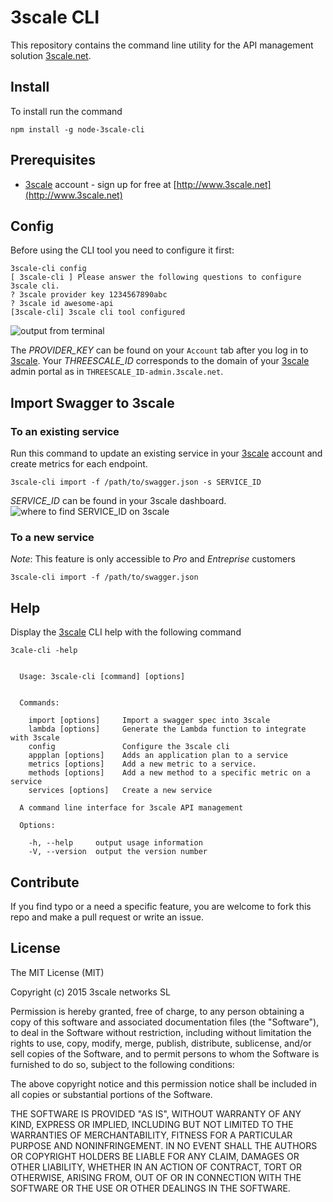 # 3scale CLI

This repository contains the command line utility for the API management solution [3scale.net](http://3scale.net).

## Install

To install run the command

`npm install -g node-3scale-cli`

## Prerequisites
* [3scale](http://3scale.net) account - sign up for free at [http://www.3scale.net](http://www.3scale.net)


## Config

Before using the CLI tool you need to configure it first:

```
3scale-cli config
[ 3scale-cli ] Please answer the following questions to configure 3scale cli.
? 3scale provider key 1234567890abc
? 3scale id awesome-api
[3scale-cli] 3scale cli tool configured
```

![output from terminal](https://www.evernote.com/l/ACV6L21JMwxFm771F9iPNwu3j7eyqLrArkoB/image.png)

The *PROVIDER_KEY* can be found on your `Account` tab after you log in to [3scale](http://3scale.net).
Your *THREESCALE_ID* corresponds to the domain of your [3scale](http://3scale.net) admin portal as in `THREESCALE_ID-admin.3scale.net`.

## Import Swagger to 3scale

### To an existing service

Run this command to update an existing service in your [3scale](http://3scale.net) account and create metrics for each endpoint.

`3scale-cli import -f /path/to/swagger.json -s SERVICE_ID`

*SERVICE_ID* can be found in your 3scale dashboard.
![where to find SERVICE_ID on 3scale](https://www.evernote.com/l/ACW0h8yHfplHi4r-WivB0e0FT5X-6mgutmgB/image.png)

### To a new service

*Note*: This feature is only accessible to *Pro* and *Entreprise* customers

`3scale-cli import -f /path/to/swagger.json`

## Help

Display the [3scale](http://3scale.net) CLI help with the following command

`3cale-cli -help`

```

  Usage: 3scale-cli [command] [options]


  Commands:

    import [options]     Import a swagger spec into 3scale
    lambda [options]     Generate the Lambda function to integrate with 3scale
    config               Configure the 3scale cli
    appplan [options]    Adds an application plan to a service
    metrics [options]    Add a new metric to a service.
    methods [options]    Add a new method to a specific metric on a service
    services [options]   Create a new service

  A command line interface for 3scale API management

  Options:

    -h, --help     output usage information
    -V, --version  output the version number
```

## Contribute
If you find typo or a need a specific feature, you are welcome to fork this repo and make a pull request or write an issue.

## License

The MIT License (MIT)

Copyright (c) 2015 3scale networks SL

Permission is hereby granted, free of charge, to any person obtaining a copy of this software and associated documentation files (the "Software"), to deal in the Software without restriction, including without limitation the rights to use, copy, modify, merge, publish, distribute, sublicense, and/or sell copies of the Software, and to permit persons to whom the Software is furnished to do so, subject to the following conditions:

The above copyright notice and this permission notice shall be included in all copies or substantial portions of the Software.

THE SOFTWARE IS PROVIDED "AS IS", WITHOUT WARRANTY OF ANY KIND, EXPRESS OR IMPLIED, INCLUDING BUT NOT LIMITED TO THE WARRANTIES OF MERCHANTABILITY, FITNESS FOR A PARTICULAR PURPOSE AND NONINFRINGEMENT. IN NO EVENT SHALL THE AUTHORS OR COPYRIGHT HOLDERS BE LIABLE FOR ANY CLAIM, DAMAGES OR OTHER LIABILITY, WHETHER IN AN ACTION OF CONTRACT, TORT OR OTHERWISE, ARISING FROM, OUT OF OR IN CONNECTION WITH THE SOFTWARE OR THE USE OR OTHER DEALINGS IN THE SOFTWARE.

